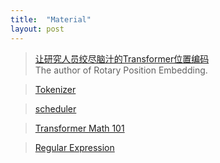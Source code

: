 ```yaml
---
title:  "Material"
layout: post
---
```




>[让研究人员绞尽脑汁的Transformer位置编码](https://kexue.fm/archives/8130)<br/>
>The author of Rotary Position Embedding.


>[Tokenizer](https://blog.floydhub.com/tokenization-nlp/)


>[scheduler](https://towardsdatascience.com/a-visual-guide-to-learning-rate-schedulers-in-pytorch-24bbb262c863)

>[Transformer Math 101](https://blog.eleuther.ai/transformer-math/)

>[Regular Expression](https://developers.google.com/edu/python/regular-expressions)